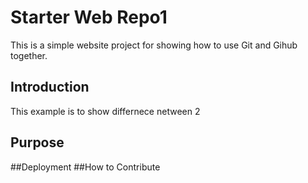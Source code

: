 # Starter Web Repo1

This is a simple website project for showing how to use Git and Gihub together.
## Introduction

This example is to show differnece netween 2
## Purpose
##Deployment
##How to Contribute